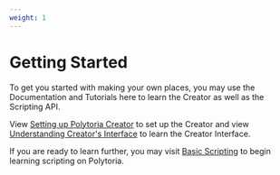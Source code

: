 ```yaml
---
weight: 1
---
```


# Getting Started

To get you started with making your own places, you may use the Documentation and Tutorials here to learn the Creator as well as the Scripting API.

View [Setting up Polytoria Creator](/tutorials/getting-started/creator-setup/) to set up the Creator and view [Understanding Creator's Interface](/tutorials/getting-started/creator-interface/) to learn the Creator Interface.

If you are ready to learn further, you may visit [Basic Scripting](/tutorials/basic-scripting/) to begin learning scripting on Polytoria.